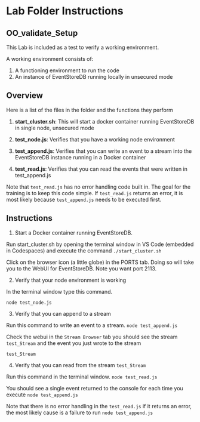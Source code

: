 # Lab Folder Instructions

## OO_validate_Setup

This Lab is included as a test to verify a working environment.

A working environment consists of:

1. A functioning environment to run the code
2. An instance of EventStoreDB running locally in unsecured mode


## Overview

Here is a list of the files in the folder and the functions they perform

  1. **start_cluster.sh**:  This will start a docker container running EventStoreDB in single node, unsecured mode

  2. **test_node.js**:  Verifies that you have a working node environment

  3. **test_append.js**:  Verifies that you can write an event to a stream into the EventStoreDB instance running in a Docker container

  4.  **test_read.js**:  Verifies that you can read the events that were written in test_append.js

Note that ```test_read.js``` has no error handling code built in.  The goal for the training is to keep this code simple.  If ```test_read.js``` returns an error, it is most likely because ```test_append.js``` needs to be executed first.


## Instructions

1. Start a Docker container running EventStoreDB.

Run start_cluster.sh by opening the terminal window in VS Code (embedded in Codespaces) and execute the command ```./start_cluster.sh```

Click on the browser icon (a little globe) in the PORTS tab.  Doing so will take you to the WebUI for EventStoreDB. Note you want port 2113.

2. Verify that your node environment is working

In the terminal window type this command.

```node test_node.js```

3. Verify that you can append to a stream

Run this command to write an event to a stream.
```node test_append.js```

Check the webui in the ```Stream Browser``` tab you should see the stream ```test_Stream``` and the event you just wrote to the stream

```test_Stream```

4. Verify that you can read from the stream ```test_Stream```

Run this command in the terminal window.
```node test_read.js```

You should see a single event returned to the console for each time you execute ```node test_append.js```

Note that there is no error handling in the ```test_read.js``` if it returns an error, the most likely cause is a failure to run ```node test_append.js```




